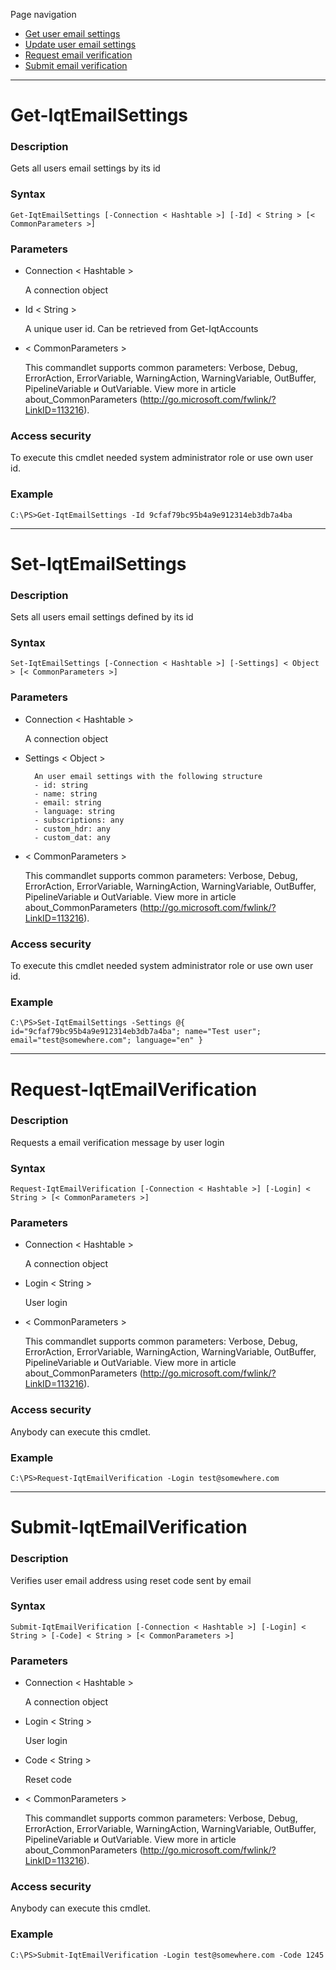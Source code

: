 Page navigation

* [Get user email settings](#emailSettings)
* [Update user email settings](#set-emailSettings)
* [Request email verification](#request-verification)
* [Submit email verification](#submit-verification)

---

# <a name="emailSettings">Get-IqtEmailSettings</a>
   
### Description

Gets all users email settings by its id
    
### Syntax

    Get-IqtEmailSettings [-Connection < Hashtable >] [-Id] < String > [< CommonParameters >]
    
### Parameters

- Connection < Hashtable >

    A connection object

- Id < String >

    A unique user id. Can be retrieved from Get-IqtAccounts
        
- < CommonParameters >

    This commandlet supports common parameters: Verbose, Debug,
    ErrorAction, ErrorVariable, WarningAction, WarningVariable,
    OutBuffer, PipelineVariable и OutVariable. View more in article 
    about_CommonParameters (http://go.microsoft.com/fwlink/?LinkID=113216). 
    
### Access security 

To execute this cmdlet needed system administrator role or use own user id.

### Example
    
    C:\PS>Get-IqtEmailSettings -Id 9cfaf79bc95b4a9e912314eb3db7a4ba

---

# <a name="set-emailSettings">Set-IqtEmailSettings</a>
   
### Description

Sets all users email settings defined by its id
    
### Syntax

    Set-IqtEmailSettings [-Connection < Hashtable >] [-Settings] < Object > [< CommonParameters >]
    
### Parameters

- Connection < Hashtable >

    A connection object

- Settings < Object >

        An user email settings with the following structure
        - id: string
        - name: string
        - email: string
        - language: string
        - subscriptions: any
        - custom_hdr: any
        - custom_dat: any
        
- < CommonParameters >

    This commandlet supports common parameters: Verbose, Debug,
    ErrorAction, ErrorVariable, WarningAction, WarningVariable,
    OutBuffer, PipelineVariable и OutVariable. View more in article 
    about_CommonParameters (http://go.microsoft.com/fwlink/?LinkID=113216). 
    
### Access security 

To execute this cmdlet needed system administrator role or use own user id.

### Example
    
    C:\PS>Set-IqtEmailSettings -Settings @{ id="9cfaf79bc95b4a9e912314eb3db7a4ba"; name="Test user"; email="test@somewhere.com"; language="en" }

---

# <a name="request-verification">Request-IqtEmailVerification</a>
   
### Description

Requests a email verification message by user login
    
### Syntax

    Request-IqtEmailVerification [-Connection < Hashtable >] [-Login] < String > [< CommonParameters >]
    
### Parameters

- Connection < Hashtable >

    A connection object

- Login < String >

    User login

- < CommonParameters >

    This commandlet supports common parameters: Verbose, Debug,
    ErrorAction, ErrorVariable, WarningAction, WarningVariable,
    OutBuffer, PipelineVariable и OutVariable. View more in article 
    about_CommonParameters (http://go.microsoft.com/fwlink/?LinkID=113216). 
    
### Access security 

Anybody can execute this cmdlet.

### Example
    
    C:\PS>Request-IqtEmailVerification -Login test@somewhere.com

---

# <a name="submit-verification">Submit-IqtEmailVerification</a>
   
### Description

Verifies user email address using reset code sent by email
    
### Syntax

    Submit-IqtEmailVerification [-Connection < Hashtable >] [-Login] < String > [-Code] < String > [< CommonParameters >]
    
### Parameters

- Connection < Hashtable >

    A connection object

- Login < String >

    User login

- Code < String >

    Reset code

- < CommonParameters >

    This commandlet supports common parameters: Verbose, Debug,
    ErrorAction, ErrorVariable, WarningAction, WarningVariable,
    OutBuffer, PipelineVariable и OutVariable. View more in article 
    about_CommonParameters (http://go.microsoft.com/fwlink/?LinkID=113216). 
    
### Access security 

Anybody can execute this cmdlet.

### Example
    
    C:\PS>Submit-IqtEmailVerification -Login test@somewhere.com -Code 1245